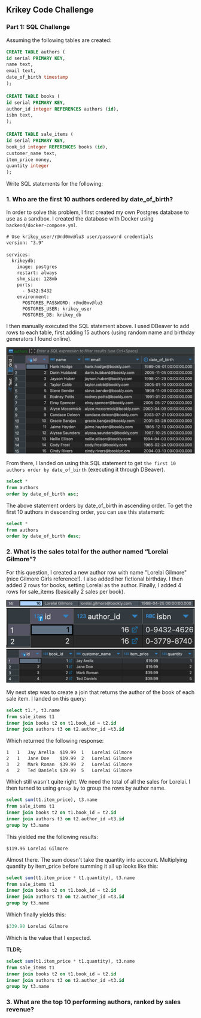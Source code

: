 ## Krikey Code Challenge

### Part 1: SQL Challenge

Assuming the following tables are created:

```sql
CREATE TABLE authors (
id serial PRIMARY KEY,
name text,
email text,
date_of_birth timestamp
);

CREATE TABLE books (
id serial PRIMARY KEY,
author_id integer REFERENCES authors (id),
isbn text,
);

CREATE TABLE sale_items (
id serial PRIMARY KEY,
book_id integer REFERENCES books (id),
customer_name text,
item_price money,
quantity integer
);
```

Write SQL statements for the following:

### 1. Who are the first 10 authors ordered by date_of_birth?

In order to solve this problem, I first created my own Postgres database to use as a sandbox. I created the database with Docker using `backend/docker-compose.yml`.

```
# Use krikey_user/r@nd0mv@lu3 user/password credentials
version: "3.9"

services:
  krikeydb:
    image: postgres
    restart: always
    shm_size: 128mb
    ports:
      - 5432:5432
    environment:
      POSTGRES_PASSWORD: r@nd0mv@lu3
      POSTGRES_USER: krikey_user
      POSTGRES_DB: krikey_db

```

I then manually executed the SQL statement above. I used DBeaver to add rows to each table, first adding 15 authors (using random name and birthday generators I found online).

<img src="images/authors_table.png" />

From there, I landed on using this SQL statement to get `the first 10 authors order by date_of_birth` (executing it through DBeaver).

```sql
select *
from authors
order by date_of_birth asc;
```

The above statement orders by date_of_birth in ascending order. To get the first 10 authors in descending order, you can use this statement:

```sql
select *
from authors
order by date_of_birth desc;
```

### 2. What is the sales total for the author named “Lorelai Gilmore”?

For this question, I created a new author row with name "Lorelai Gilmore" (nice Gilmore Girls reference!). I also added her fictional birthday. I then added 2 rows for books, setting Lorelai as the author. Finally, I added 4 rows for sale_items (basically 2 sales per book).

<img src="images/lorelai_gilmore.png" />
<img src="images/books.png" />
<img src="images/sale_items.png" />

My next step was to create a join that returns the author of the book of each sale item. I landed on this query:

```sql
select t1.*, t3.name
from sale_items t1
inner join books t2 on t1.book_id = t2.id
inner join authors t3 on t2.author_id =t3.id
```

Which returned the following response:

```
1	1	Jay Arella	$19.99	1	Lorelai Gilmore
2	1	Jane Doe	$19.99	2	Lorelai Gilmore
3	2	Mark Roman	$39.99	2	Lorelai Gilmore
4	2	Ted Daniels	$39.99	5	Lorelai Gilmore
```

Which still wasn't quite right. We need the total of all the sales for Lorelai. I then turned to using `group by` to group the rows by author name.

```sql
select sum(t1.item_price), t3.name
from sale_items t1
inner join books t2 on t1.book_id = t2.id
inner join authors t3 on t2.author_id =t3.id
group by t3.name
```

This yielded me the following results:

```
$119.96	Lorelai Gilmore
```

Almost there. The sum doesn't take the quantity into account. Multiplying quantity by item_price before summing it all up looks like this:

```sql
select sum(t1.item_price * t1.quantity), t3.name
from sale_items t1
inner join books t2 on t1.book_id = t2.id
inner join authors t3 on t2.author_id =t3.id
group by t3.name
```

Which finally yields this:

```sql
$339.90	Lorelai Gilmore
```

Which is the value that I expected.

**TLDR;**

```sql
select sum(t1.item_price * t1.quantity), t3.name
from sale_items t1
inner join books t2 on t1.book_id = t2.id
inner join authors t3 on t2.author_id =t3.id
group by t3.name
```

### 3. What are the top 10 performing authors, ranked by sales revenue?
